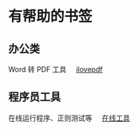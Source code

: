 # 有帮助的书签





## 办公类

Word 转 PDF 工具 &nbsp;&nbsp;&nbsp;&nbsp;[ilovepdf](https://www.ilovepdf.com/zh-cn)

## 程序员工具

在线运行程序、正则测试等 &nbsp;&nbsp;&nbsp;&nbsp;[在线工具](https://tool.lu/)
